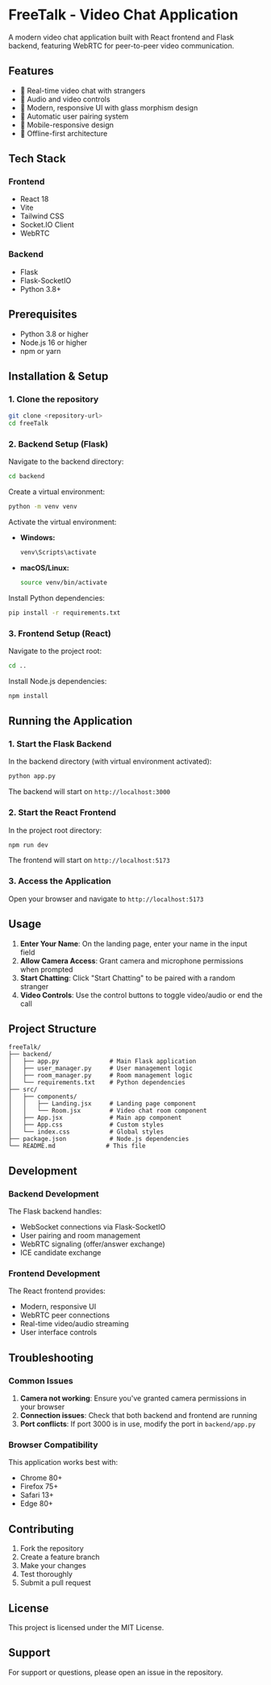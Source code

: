 # FreeTalk - Video Chat Application

A modern video chat application built with React frontend and Flask backend, featuring WebRTC for peer-to-peer video communication.

## Features

- 🎥 Real-time video chat with strangers
- 🎤 Audio and video controls
- 🎨 Modern, responsive UI with glass morphism design
- 🔄 Automatic user pairing system
- 📱 Mobile-responsive design
- 🚀 Offline-first architecture

## Tech Stack

### Frontend
- React 18
- Vite
- Tailwind CSS
- Socket.IO Client
- WebRTC

### Backend
- Flask
- Flask-SocketIO
- Python 3.8+

## Prerequisites

- Python 3.8 or higher
- Node.js 16 or higher
- npm or yarn

## Installation & Setup

### 1. Clone the repository
```bash
git clone <repository-url>
cd freeTalk
```

### 2. Backend Setup (Flask)

Navigate to the backend directory:
```bash
cd backend
```

Create a virtual environment:
```bash
python -m venv venv
```

Activate the virtual environment:
- **Windows:**
  ```bash
  venv\Scripts\activate
  ```
- **macOS/Linux:**
  ```bash
  source venv/bin/activate
  ```

Install Python dependencies:
```bash
pip install -r requirements.txt
```

### 3. Frontend Setup (React)

Navigate to the project root:
```bash
cd ..
```

Install Node.js dependencies:
```bash
npm install
```

## Running the Application

### 1. Start the Flask Backend

In the backend directory (with virtual environment activated):
```bash
python app.py
```

The backend will start on `http://localhost:3000`

### 2. Start the React Frontend

In the project root directory:
```bash
npm run dev
```

The frontend will start on `http://localhost:5173`

### 3. Access the Application

Open your browser and navigate to `http://localhost:5173`

## Usage

1. **Enter Your Name**: On the landing page, enter your name in the input field
2. **Allow Camera Access**: Grant camera and microphone permissions when prompted
3. **Start Chatting**: Click "Start Chatting" to be paired with a random stranger
4. **Video Controls**: Use the control buttons to toggle video/audio or end the call

## Project Structure

```
freeTalk/
├── backend/
│   ├── app.py              # Main Flask application
│   ├── user_manager.py     # User management logic
│   ├── room_manager.py     # Room management logic
│   └── requirements.txt    # Python dependencies
├── src/
│   ├── components/
│   │   ├── Landing.jsx     # Landing page component
│   │   └── Room.jsx        # Video chat room component
│   ├── App.jsx             # Main app component
│   ├── App.css             # Custom styles
│   └── index.css           # Global styles
├── package.json            # Node.js dependencies
└── README.md              # This file
```

## Development

### Backend Development

The Flask backend handles:
- WebSocket connections via Flask-SocketIO
- User pairing and room management
- WebRTC signaling (offer/answer exchange)
- ICE candidate exchange

### Frontend Development

The React frontend provides:
- Modern, responsive UI
- WebRTC peer connections
- Real-time video/audio streaming
- User interface controls

## Troubleshooting

### Common Issues

1. **Camera not working**: Ensure you've granted camera permissions in your browser
2. **Connection issues**: Check that both backend and frontend are running
3. **Port conflicts**: If port 3000 is in use, modify the port in `backend/app.py`

### Browser Compatibility

This application works best with:
- Chrome 80+
- Firefox 75+
- Safari 13+
- Edge 80+

## Contributing

1. Fork the repository
2. Create a feature branch
3. Make your changes
4. Test thoroughly
5. Submit a pull request

## License

This project is licensed under the MIT License.

## Support

For support or questions, please open an issue in the repository.

